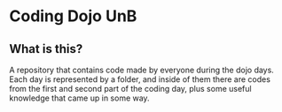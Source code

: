 Coding Dojo UnB
================

## What is this?

A repository that contains code made by everyone during the dojo days.
Each day is represented by a folder, and inside of them there are codes from the first and second part of the coding day, plus some useful knowledge that came up in some way.
